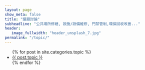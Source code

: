 ```yaml
---
layout: page
show_meta: false
title: "議題討論"
subheadline: "公共場所修繕, 設施/設備維修, 門禁管制,環保回收改善..."
header:
   image_fullwidth: "header_unsplash_7.jpg"
permalink: "/topic/"
---
```


<ul>
    {% for post in site.categories.topic %}
    <li><a href="{{ site.url }}{{ site.baseurl }}{{ post.url }}">{{ post.topic }}</a></li>
    {% endfor %}
</ul>
